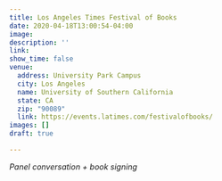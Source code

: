```yaml
---
title: Los Angeles Times Festival of Books
date: 2020-04-18T13:00:54-04:00
image: 
description: ''
link: 
show_time: false
venue:
  address: University Park Campus
  city: Los Angeles
  name: University of Southern California
  state: CA
  zip: "90089"
  link: https://events.latimes.com/festivalofbooks/
images: []
draft: true

---
```

_Panel conversation + book signing_